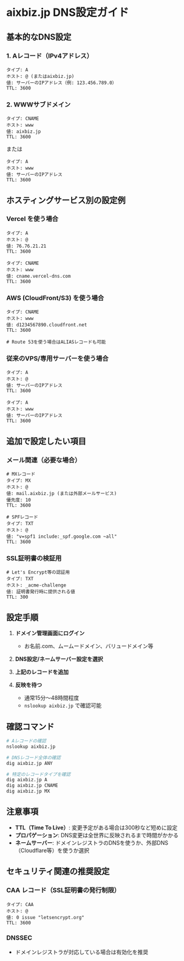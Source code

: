 # aixbiz.jp DNS設定ガイド

## 基本的なDNS設定

### 1. Aレコード（IPv4アドレス）
```
タイプ: A
ホスト: @ (またはaixbiz.jp)
値: サーバーのIPアドレス（例: 123.456.789.0）
TTL: 3600
```

### 2. WWWサブドメイン
```
タイプ: CNAME
ホスト: www
値: aixbiz.jp
TTL: 3600
```

または

```
タイプ: A
ホスト: www
値: サーバーのIPアドレス
TTL: 3600
```

## ホスティングサービス別の設定例

### Vercel を使う場合
```
タイプ: A
ホスト: @
値: 76.76.21.21
TTL: 3600

タイプ: CNAME
ホスト: www
値: cname.vercel-dns.com
TTL: 3600
```

### AWS (CloudFront/S3) を使う場合
```
タイプ: CNAME
ホスト: www
値: d1234567890.cloudfront.net
TTL: 3600

# Route 53を使う場合はALIASレコードも可能
```

### 従来のVPS/専用サーバーを使う場合
```
タイプ: A
ホスト: @
値: サーバーのIPアドレス
TTL: 3600

タイプ: A
ホスト: www
値: サーバーのIPアドレス
TTL: 3600
```

## 追加で設定したい項目

### メール関連（必要な場合）
```
# MXレコード
タイプ: MX
ホスト: @
値: mail.aixbiz.jp (または外部メールサービス)
優先度: 10
TTL: 3600

# SPFレコード
タイプ: TXT
ホスト: @
値: "v=spf1 include:_spf.google.com ~all"
TTL: 3600
```

### SSL証明書の検証用
```
# Let's Encrypt等の認証用
タイプ: TXT
ホスト: _acme-challenge
値: 証明書発行時に提供される値
TTL: 300
```

## 設定手順

1. **ドメイン管理画面にログイン**
   - お名前.com、ムームードメイン、バリュードメイン等

2. **DNS設定/ネームサーバー設定を選択**

3. **上記のレコードを追加**

4. **反映を待つ**
   - 通常15分〜48時間程度
   - `nslookup aixbiz.jp` で確認可能

## 確認コマンド

```bash
# Aレコードの確認
nslookup aixbiz.jp

# DNSレコード全体の確認
dig aixbiz.jp ANY

# 特定のレコードタイプを確認
dig aixbiz.jp A
dig aixbiz.jp CNAME
dig aixbiz.jp MX
```

## 注意事項

- **TTL（Time To Live）**: 変更予定がある場合は300秒など短めに設定
- **プロパゲーション**: DNS変更は全世界に反映されるまで時間がかかる
- **ネームサーバー**: ドメインレジストラのDNSを使うか、外部DNS（Cloudflare等）を使うか選択

## セキュリティ関連の推奨設定

### CAA レコード（SSL証明書の発行制限）
```
タイプ: CAA
ホスト: @
値: 0 issue "letsencrypt.org"
TTL: 3600
```

### DNSSEC
- ドメインレジストラが対応している場合は有効化を推奨